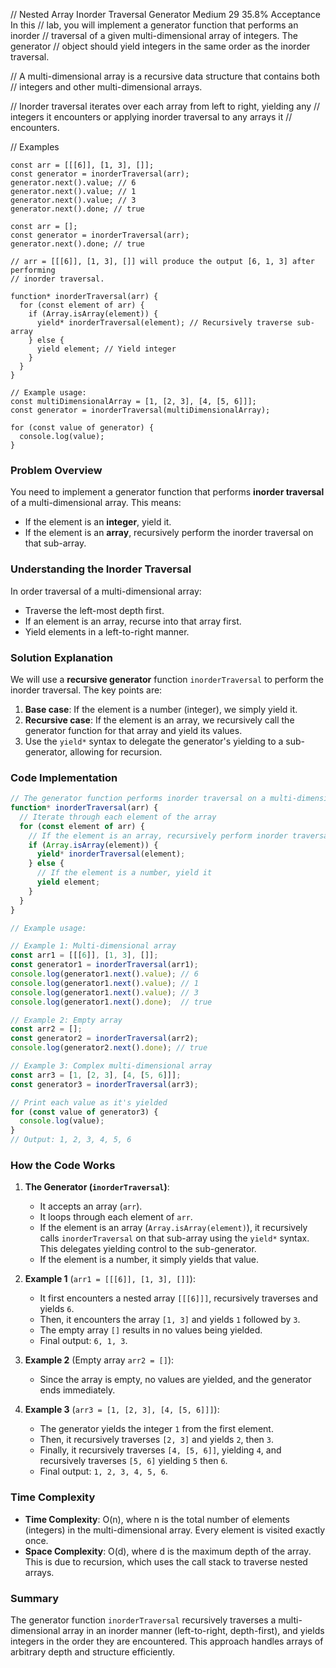 // Nested Array Inorder Traversal Generator Medium 29 35.8% Acceptance In this
// lab, you will implement a generator function that performs an inorder
// traversal of a given multi-dimensional array of integers. The generator
// object should yield integers in the same order as the inorder traversal.

// A multi-dimensional array is a recursive data structure that contains both
// integers and other multi-dimensional arrays.

// Inorder traversal iterates over each array from left to right, yielding any
// integers it encounters or applying inorder traversal to any arrays it
// encounters.

// Examples
```
const arr = [[[6]], [1, 3], []];
const generator = inorderTraversal(arr);
generator.next().value; // 6
generator.next().value; // 1
generator.next().value; // 3
generator.next().done; // true

const arr = [];
const generator = inorderTraversal(arr);
generator.next().done; // true

// arr = [[[6]], [1, 3], []] will produce the output [6, 1, 3] after performing
// inorder traversal.

function* inorderTraversal(arr) {
  for (const element of arr) {
    if (Array.isArray(element)) {
      yield* inorderTraversal(element); // Recursively traverse sub-array
    } else {
      yield element; // Yield integer
    }
  }
}

// Example usage:
const multiDimensionalArray = [1, [2, 3], [4, [5, 6]]];
const generator = inorderTraversal(multiDimensionalArray);

for (const value of generator) {
  console.log(value);
}

```

### Problem Overview

You need to implement a generator function that performs **inorder traversal** of a multi-dimensional array. This means:
- If the element is an **integer**, yield it.
- If the element is an **array**, recursively perform the inorder traversal on that sub-array.

### Understanding the Inorder Traversal

In order traversal of a multi-dimensional array:
- Traverse the left-most depth first.
- If an element is an array, recurse into that array first.
- Yield elements in a left-to-right manner.

### Solution Explanation

We will use a **recursive generator** function `inorderTraversal` to perform the inorder traversal. The key points are:
1. **Base case**: If the element is a number (integer), we simply yield it.
2. **Recursive case**: If the element is an array, we recursively call the generator function for that array and yield its values.
3. Use the `yield*` syntax to delegate the generator's yielding to a sub-generator, allowing for recursion.

### Code Implementation

```javascript
// The generator function performs inorder traversal on a multi-dimensional array
function* inorderTraversal(arr) {
  // Iterate through each element of the array
  for (const element of arr) {
    // If the element is an array, recursively perform inorder traversal on that array
    if (Array.isArray(element)) {
      yield* inorderTraversal(element);
    } else {
      // If the element is a number, yield it
      yield element;
    }
  }
}

// Example usage:

// Example 1: Multi-dimensional array
const arr1 = [[[6]], [1, 3], []];
const generator1 = inorderTraversal(arr1);
console.log(generator1.next().value); // 6
console.log(generator1.next().value); // 1
console.log(generator1.next().value); // 3
console.log(generator1.next().done);  // true

// Example 2: Empty array
const arr2 = [];
const generator2 = inorderTraversal(arr2);
console.log(generator2.next().done); // true

// Example 3: Complex multi-dimensional array
const arr3 = [1, [2, 3], [4, [5, 6]]];
const generator3 = inorderTraversal(arr3);

// Print each value as it's yielded
for (const value of generator3) {
  console.log(value);
}
// Output: 1, 2, 3, 4, 5, 6
```

### How the Code Works

1. **The Generator (`inorderTraversal`)**:
   - It accepts an array (`arr`).
   - It loops through each element of `arr`.
   - If the element is an array (`Array.isArray(element)`), it recursively calls `inorderTraversal` on that sub-array using the `yield*` syntax. This delegates yielding control to the sub-generator.
   - If the element is a number, it simply yields that value.

2. **Example 1** (`arr1 = [[[6]], [1, 3], []]`):
   - It first encounters a nested array `[[[6]]]`, recursively traverses and yields `6`.
   - Then, it encounters the array `[1, 3]` and yields `1` followed by `3`.
   - The empty array `[]` results in no values being yielded.
   - Final output: `6, 1, 3`.

3. **Example 2** (Empty array `arr2 = []`):
   - Since the array is empty, no values are yielded, and the generator ends immediately.

4. **Example 3** (`arr3 = [1, [2, 3], [4, [5, 6]]]`):
   - The generator yields the integer `1` from the first element.
   - Then, it recursively traverses `[2, 3]` and yields `2`, then `3`.
   - Finally, it recursively traverses `[4, [5, 6]]`, yielding `4`, and recursively traverses `[5, 6]` yielding `5` then `6`.
   - Final output: `1, 2, 3, 4, 5, 6`.

### Time Complexity

- **Time Complexity**: O(n), where n is the total number of elements (integers) in the multi-dimensional array. Every element is visited exactly once.
- **Space Complexity**: O(d), where d is the maximum depth of the array. This is due to recursion, which uses the call stack to traverse nested arrays.

### Summary

The generator function `inorderTraversal` recursively traverses a multi-dimensional array in an inorder manner (left-to-right, depth-first), and yields integers in the order they are encountered. This approach handles arrays of arbitrary depth and structure efficiently.
